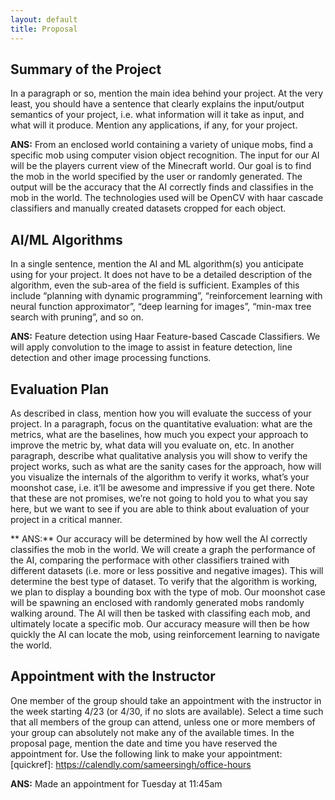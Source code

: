 ```yaml
---
layout: default
title: Proposal
---
```


## Summary of the Project ##
In a paragraph or so, mention the main idea behind your project. At the very least, you should have a sentence
that clearly explains the input/output semantics of your project, i.e. what information will it take as input, and
what will it produce. Mention any applications, if any, for your project.

**ANS:** From an enclosed world containing a variety of unique mobs, find a specific mob using computer vision object recognition. The input for our AI will be the players current view of the Minecraft world. Our goal is to find the mob in the world specified by the user or randomly generated. The output will be the accuracy that the AI correctly finds and classifies in the mob in the world.
The technologies used will be OpenCV with haar cascade classifiers and manually created datasets cropped for each object.


## AI/ML Algorithms ##
In a single sentence, mention the AI and ML algorithm(s) you anticipate using for your project. It does not
have to be a detailed description of the algorithm, even the sub-area of the field is sufficient. Examples of this
include “planning with dynamic programming”, “reinforcement learning with neural function approximator”,
“deep learning for images”, “min-max tree search with pruning”, and so on.

**ANS:** Feature detection using Haar Feature-based Cascade Classifiers. We will apply convolution to the image to assist in feature detection, line detection and other image processing functions. 

## Evaluation Plan ##
As described in class, mention how you will evaluate the success of your project. In a paragraph, focus on the
quantitative evaluation: what are the metrics, what are the baselines, how much you expect your approach to
improve the metric by, what data will you evaluate on, etc. In another paragraph, describe what qualitative analysis
you will show to verify the project works, such as what are the sanity cases for the approach, how will you visualize
the internals of the algorithm to verify it works, what’s your moonshot case, i.e. it’ll be awesome and impressive if
you get there. Note that these are not promises, we’re not going to hold you to what you say here, but we want to
see if you are able to think about evaluation of your project in a critical manner.

** ANS:** Our accuracy will be determined by how well the AI correctly classifies the mob in the world. We will create a graph the performance of the AI, comparing the performace with other classifiers trained with different datasets (i.e. more or less possitive and negative images). This will determine the best type of dataset. 
To verify that the algorithm is working, we plan to display a bounding box with the type of mob.
Our moonshot case will be spawning an enclosed with randomly generated mobs randomly walking around. The AI will then be tasked with classifing each mob, and ultimately locate a specific mob. Our accuracy measure will then be how quickly the AI can locate the mob, using reinforcement learning to navigate the world.

## Appointment with the Instructor ##
One member of the group should take an appointment with the instructor in the week starting 4/23 (or 4/30, if
no slots are available). Select a time such that all members of the group can attend, unless one or more members
of your group can absolutely not make any of the available times. In the proposal page, mention the date and time
you have reserved the appointment for.
Use the following link to make your appointment: [quickref]: https://calendly.com/sameersingh/office-hours

**ANS:** Made an appointment for Tuesday at 11:45am
